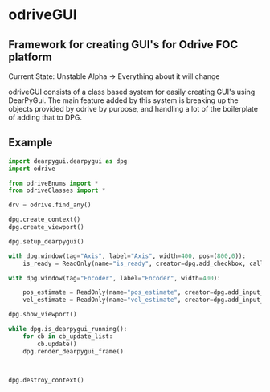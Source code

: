 # odriveGUI

## Framework for creating GUI's for Odrive FOC platform

Current State: Unstable Alpha -> Everything about it will change

odriveGUI consists of a class based system for easily creating GUI's using DearPyGui. The main feature added by this system is breaking up the objects provided by odrive by purpose, and handling a lot of the boilerplate of adding that to DPG.

## Example

```python
import dearpygui.dearpygui as dpg
import odrive

from odriveEnums import *
from odriveClasses import *

drv = odrive.find_any()

dpg.create_context()
dpg.create_viewport()

dpg.setup_dearpygui()

with dpg.window(tag="Axis", label="Axis", width=400, pos=(800,0)):
    is_ready = ReadOnly(name="is_ready", creator=dpg.add_checkbox, callback=lambda: drv.ax0.encoder.is_ready)

with dpg.window(tag="Encoder", label="Encoder", width=400):

    pos_estimate = ReadOnly(name="pos_estimate", creator=dpg.add_input_float, callback=lambda: drv.ax0.encoder.pos_estimate)
    vel_estimate = ReadOnly(name="vel_estimate", creator=dpg.add_input_float, callback=lambda: drv.ax0.encoder.vel_estimate)

dpg.show_viewport()

while dpg.is_dearpygui_running():
    for cb in cb_update_list:
        cb.update()
    dpg.render_dearpygui_frame()



dpg.destroy_context()


```
